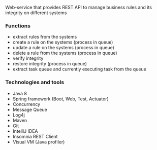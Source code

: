 Web-service that provides REST API to manage business rules and its integrity on different systems

### Functions
* extract rules from the systems
* create a rule on the systems (process in queue)
* update a rule on the systems (process in queue)
* delete a rule from the systems (process in queue)
* verify integrity
* restore integrity (process in queue)
* extract task queue and currently executing task from the queue

### Technologies and tools
* Java 8
* Spring framework (Boot, Web, Test, Actuator)
* Concurrency
* Message Queue
* Log4j
* Maven
* Git
* IntelliJ IDEA
* Insomnia REST Client
* Visual VM (Java profiler)